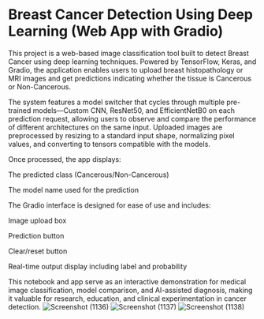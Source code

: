 # Breast Cancer Detection Using Deep Learning (Web App with Gradio)
This project is a web-based image classification tool built to detect Breast Cancer using deep learning techniques. Powered by TensorFlow, Keras, and Gradio, the application enables users to upload breast histopathology or MRI images and get predictions indicating whether the tissue is Cancerous or Non-Cancerous.

The system features a model switcher that cycles through multiple pre-trained models—Custom CNN, ResNet50, and EfficientNetB0 on each prediction request, allowing users to observe and compare the performance of different architectures on the same input. Uploaded images are preprocessed by resizing to a standard input shape, normalizing pixel values, and converting to tensors compatible with the models.

Once processed, the app displays:

  The predicted class (Cancerous/Non-Cancerous)

  The model name used for the prediction

The Gradio interface is designed for ease of use and includes:

   Image upload box

   Prediction button

   Clear/reset button

   Real-time output display including label and probability

This notebook and app serve as an interactive demonstration for medical image classification, model comparison, and AI-assisted diagnosis, making it valuable for research, education, and clinical experimentation in cancer detection.
![Screenshot (1136)](https://github.com/user-attachments/assets/656312ab-e6da-417e-aa4a-53a2b1fd8924)
![Screenshot (1137)](https://github.com/user-attachments/assets/944c4ea5-0f35-428b-9f8a-400c8cfcd898)
![Screenshot (1138)](https://github.com/user-attachments/assets/578be1a2-d1b8-4190-a5d8-7e990fa9e82f)


